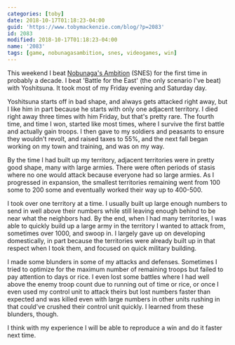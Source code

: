 ```yaml
---
categories: [toby]
date: 2018-10-17T01:18:23-04:00
guid: 'https://www.tobymackenzie.com/blog/?p=2083'
id: 2083
modified: 2018-10-17T01:18:23-04:00
name: '2083'
tags: [game, nobunagasambition, snes, videogames, win]
---
```


This weekend I beat [Nobunaga's Ambition](https://en.wikipedia.org/wiki/Nobunaga%27s_Ambition) (SNES) for the first time in probably a decade.<!--more-->  I beat 'Battle for the East' (the only scenario I've beat) with Yoshitsuna.  It took most of my Friday evening and Saturday day.

Yoshitsuna starts off in bad shape, and always gets attacked right away, but I like him in part because he starts with only one adjacent territory.  I died right away three times with him Friday, but that's pretty rare.  The fourth time, and time I won, started like most times, where I survive the first battle and actually gain troops.  I then gave to my soldiers and peasants to ensure they wouldn't revolt, and raised taxes to 55%, and the next fall began working on my town and training, and was on my way.

By the time I had built up my territory, adjacent territories were in pretty good shape, many with large armies.  There were often periods of stasis where no one would attack because everyone had so large armies.  As I progressed in expansion, the smallest territories remaining went from 100 some to 200 some and eventually worked their way up to 400-500.

I took over one territory at a time.  I usually built up large enough numbers to send in well above their numbers while still leaving enough behind to be near what the neighbors had.  By the end, when I had many territories, I was able to quickly build up a large army in the territory I wanted to attack from, sometimes over 1000, and swoop in.  I largely gave up on developing domestically, in part because the territories were already built up in that respect when I took them, and focused on quick military building.

I made some blunders in some of my attacks and defenses.  Sometimes I tried to optimize for the maximum number of remaining troops but failed to pay attention to days or rice.  I even lost some battles where I had well above the enemy troop count due to running out of time or rice, or once I even used my control unit to attack theirs but lost numbers faster than expected and was killed even with large numbers in other units rushing in that could've crushed their control unit quickly.  I learned from these blunders, though.

I think with my experience I will be able to reproduce a win and do it faster next time.

